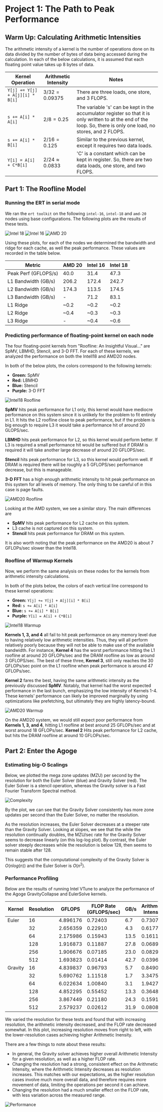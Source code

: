 # Project 1: The Path to Peak Performance

## Warm Up: Calculating Arithmetic Intensities

The arithmetic intensity of a kernel is the number of operations done on its data divided by the number of bytes of data being accessed during the calculation. In each of the below calculations, it is assumed that each floating point value takes up 8 bytes of data.

| Kernel Operation                 | Arithmetic Intensity        | Notes                                                                                          |
|-----------------------------------|----------------------------|------------------------------------------------------------------------------------------------|
| `Y[j] += Y[j] + A[j][i] * B[i]`  | $3/32=0.09375$             | There are three loads, one store, and 3 FLOPS.                                                 |
| `s += A[i] * A[i]`               | $2/8=0.25$                 | The variable 's' can be kept in the accumulator register so that it is only written to at the end of the loop. So, there is only one load, no stores, and 2 FLOPS. |
| `s += A[i] * B[i]`               | $2/16=0.125$                | Similar to the previous kernel, except it requires two data loads.                             |
| `Y[i] = A[i] + C*B[i]`           | $2/24\approx0.0833$        | 'C' is a constant which can be kept in register. So, there are two data loads, one store, and two FLOPS. |


## Part 1: The Roofline Model

### Running the ERT in serial mode
We ran the `ert toolkit` on the following `intel-16`, `intel-18` and `amd-20` nodes using base configurations. The following plots are the results of these tests.

![Intel 18](./Roofline_Images/intel18_Roofline_ERT.png)
![Intel 16](./Roofline_Images/intel16_Roofline_ERT.png)
![AMD 20](./Roofline_Images/amd20_Roofline_ERT.png)

Using these plots, for each of the nodes we determined the bandwidth and ridge for each cache, as well the peak performance. These values are recorded in the table below.

| Metric               | AMD 20 | Intel 16 | Intel 18 |
| ---                  | ---    | ---      | ---      |
| Peak Perf (GFLOPS/s) | 40.0   | 31.4     | 47.3     |
| L1 Bandwidth (GB/s)  | 206.2  | 172.4    | 242.7    |
| L2 Bandwidth (GB/s)  | 174.3  | 113.5    | 174.5    |
| L3 Bandwidth (GB/s)  | -   | 71.2     | 83.1     |
| L1 Ridge             | ~0.2   | ~0.2     | ~0.2     |
| L2 Ridge             | ~0.4   | ~0.3     | ~0.3     |
| L3 Ridge             | -     | ~0.4     | ~0.6     |

### Predicting performance of floating-point kernel on each node

The four floating-point kernels from "Roofline: An Insightful Visual..." are SpMV, LBMHD, Stencil, and 3-D FFT. For each of these kernels, we analyzed the performance on both the Intell18 and AMD20 nodes.

In both of the below plots, the colors correspond to the following kernels:
* **Green:** SpMV
* **Red:** LBMHD
* **Blue:** Stencil
* **Purple:** 3-D FFT

![Intel18 Roofline](./Roofline_Images/intel18_Roofline_Kernels.png)

__SpMV__ hits peak performance for L1 only, this kernel would have mediocre performance on this system since it is unlikely for the problem to fit entirely in L1. It hits the L2 roofline close to peak performance, but if the problem is big enough to require L3 it would take a performance hit of around 20 GLOPS/sec.

__LBMHD__ hits peak performance for L2, so this kernel would perform better. If L3 is required a small performance hit would be suffered but if DRAM is required it will take another large decrease of around 20 GFLOPS/sec.

__Stencil__ hits peak performance for L3, so this kernel would perform well. If DRAM is required there will be roughly a 5 GFLOPS/sec performance decrease, but this is manageable.

__3-D FFT__ has a high enough arithmetic intensity to hit peak performance on this system for all levels of memory. The only thing to be careful of in this case is page faults.

![AMD20 Roofline](./Roofline_Images/amd20_Roofline_Kernels.png)

Looking at the AMD system, we see a similar story. The main differences are
- __SpMV__ hits peak performance for L2 cache on this system.
- L3 cache is not captured on this system.
- __Stencil__ hits peak performance for DRAM on this system.

It is also worth noting that the peak performance on the AMD20 is about 7 GFLOPs/sec slower than the Intel18.

### Roofline of Warmup Kernels

Now, we perform the same analysis on these nodes for the kernels from arithmetic intensity calculations. 

In both of the plots below, the colors of each vertical line correspond to these kernel operations:
* **Green:** `Y[j] += Y[j] + A[j][i] * B[i]`
* **Red:** `s += A[i] * A[i]`
* **Blue:** `s += A[i] * B[i]`
* **Purple:** `Y[i] = A[i] + C*B[i]`

![Intel18 Warmup](./Roofline_Images/intel18_Warmup_Kernels.png)

__Kernels 1, 3, and 4__ all fail to hit peak performance on any memory level due to having relatively low arithmetic intensities. Thus, they will all perform relatively poorly because they will not be able to make use of the available bandwidth. For instance, __Kernel 4__ has the worst performance hitting the L1 roofline at around 20 GFLOPs/sec and the DRAM roofline as low as around 3 GFLOPS/sec. The best of these three, __Kernel 3__, still only reaches the 30 GFLOPs/sec point on the L1 roofline when peak performance is around 47 GFLOPs/sec.

__Kernel 2__ fares the best, having the same arithmetic intensity as the previously discussed __SpMV__. Notably, that kernel had the worst expected performance in the last bunch, emphasizing the low intensity of Kernels 1-4. These kernels' performance can likely be improved marginally by using optimizations like prefetching, but ultimately they are highly latency-bound.

![AMD20 Warmup](./Roofline_Images/amd20_Warmup_Kernels.png)

On the AMD20 system, we would still expect poor performance from __Kernels 1, 3, and 4__, hitting L1 roofline at best around 25 GFLOPs/sec and at worst around 18 GFLOPs/sec. __Kernel 2__ Hits peak performance for L2 cache, but hits the DRAM roofline at around 10 GFLOPs/sec.

## Part 2: Enter the Agoge
### Estimating big-O Scalings

Below, we plotted the mega zone updates (MZU) per second by the resolution for both the Euler Solver (blue) and Gravity Solver (red). The Euler Solver is a stencil operation, whereas the Gravity solver is a Fast Fourier Transform Spectral method. 

![Complexity](./agoge_gc_results/complexity.png)

By the plot, we can see that the Gravity Solver consistently has more zone updates per second than the Euler Solver, no matter the resolution. 

As the resolution increases, the Euler Solver decreases at a steeper rate than the Gravity Solver. Looking at slopes, we see that the while the resolution continually doubles, the MZU/sec rate for the Gravity Solver seems to decrease linearly (on this log-log plot). By contrast, the Euler solver steeply decreases while the resolution is below 128, then seems to remain stable after 128.

This suggests that the computational complexity of the Gravity Solver is $O(nlog(n))$ and the Euler Solver is $O(n^2)$. 

### Performance Profiling

Below are the results of running Intel VTune to analyze the performance of the Agoge GravityCollapse and EulerSolve kernels. 

| Kernel   | Resolution | GFLOPS   | FLOP Rate (GFLOPS/sec) | GB/s   | Arithmetic Intensity |
|----------|------------|----------|------------------------|--------|----------------------|
| Euler    | 16         | 4.896176 | 0.72403                |   6.7  | 0.73077              |
|          | 32         | 2.656359 | 0.22910                |   4.3  | 0.61776              |
|          | 64         | 2.175986 | 0.15943                |  13.5  | 0.16118              |
|          | 128        | 1.916873 | 0.11887                |  27.8  | 0.06895              |
|          | 256        | 1.906676 | 0.07185                |  23.0  | 0.08290              |
|          | 512        | 1.693823 | 0.01414                |  42.7  | 0.03967              |
| Gravity  | 16         | 4.839837 | 0.96793                |   5.7  | 0.84909              |
|          | 32         | 5.690762 | 1.11518                |   1.7  | 3.34750              |
|          | 64         | 6.022634 | 1.00840                |   3.1  | 1.94279              |
|          | 128        | 4.852295 | 0.55452                |  13.3  | 0.36483              |
|          | 256        | 3.867449 | 0.21180                |  24.3  | 0.15915              |
|          | 512        | 2.579237 | 0.02612                |  31.9  | 0.08085              |

We varied the resolution for these tests and found that with increasing resolution, the arithmetic intensity decreased, and the FLOP rate decreased somewhat. In this plot, increasing resolution moves from right to left, with the lower-resolution cases achieving higher Arithmetic Inensity.

There are a few things to note about these results:
* In general, the Gravity solver achieves higher overall Arithmetic Intensity for a given resolution, as well as a higher FLOP rate.
* Changing the resolution had a strong, consistent effect on the Arithmetic Intensity, where the Arithmetic Intensity decreases as resolution increases. This matches with our expectations, as the higher resolution cases involve much more overall data, and therefore requires more movement of data, limiting the operations per second it can achieve.
* Changing the resolution had a much smaller effect on the FLOP rate, with less variation across the measured range.

![Performance](./agoge_gc_results/roofline.png)